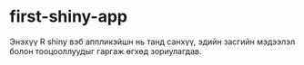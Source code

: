 # first-shiny-app
Энэхүү R shiny вэб аппликэйшн нь танд санхүү, эдийн засгийн мэдээлэл болон тооцооллуудыг гаргаж өгхөд зориулагдав. 
